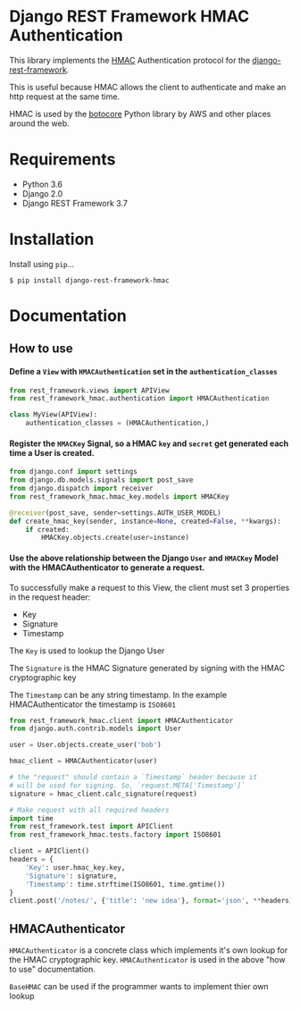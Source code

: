 # Django REST Framework HMAC Authentication

This library implements the [HMAC](https://en.wikipedia.org/wiki/HMAC) Authentication protocol for the [django-rest-framework](http://www.django-rest-framework.org/).  

This is useful because HMAC allows the client to authenticate and make an http request at the same time.

HMAC is used by the [botocore](https://github.com/boto/botocore) Python library by AWS and other places around the web.

# Requirements

- Python 3.6
- Django 2.0
- Django REST Framework 3.7

# Installation

Install using `pip`...

```
$ pip install django-rest-framework-hmac
```

# Documentation

## How to use

#### Define a `View` with `HMACAuthentication` set in the `authentication_classes`

```python
from rest_framework.views import APIView
from rest_framework_hmac.authentication import HMACAuthentication

class MyView(APIView):
    authentication_classes = (HMACAuthentication,)
```

#### Register the `HMACKey` Signal, so a HMAC `key` and `secret` get generated each time a User is created.

```python
from django.conf import settings
from django.db.models.signals import post_save
from django.dispatch import receiver
from rest_framework_hmac.hmac_key.models import HMACKey

@receiver(post_save, sender=settings.AUTH_USER_MODEL)
def create_hmac_key(sender, instance=None, created=False, **kwargs):
    if created:
        HMACKey.objects.create(user=instance)
```

#### Use the above relationship between the Django `User` and `HMACKey` Model with the HMACAuthenticator to generate a request.

To successfully make a request to this View, the client must set 3 properties in the request header:

- Key
- Signature
- Timestamp

The `Key` is used to lookup the Django User

The `Signature` is the HMAC Signature generated by signing with the HMAC cryptographic key

The `Timestamp` can be any string timestamp. In the example HMACAuthenticator the timestamp is `ISO8601`

```python
from rest_framework_hmac.client import HMACAuthenticator
from django.auth.contrib.models import User

user = User.objects.create_user('bob')

hmac_client = HMACAuthenticator(user)

# the "request" should contain a `Timestamp` header because it
# will be used for signing. So, `request.META['Timestamp']`
signature = hmac_client.calc_signature(request)

# Make request with all required headers
import time
from rest_framework.test import APIClient
from rest_framework_hmac.tests.factory import ISO8601

client = APIClient()
headers = {
    'Key': user.hmac_key.key,
    'Signature': signature,
    'Timestamp': time.strftime(ISO8601, time.gmtime())
}
client.post('/notes/', {'title': 'new idea'}, format='json', **headers)
```

## HMACAuthenticator

`HMACAuthenticator` is a concrete class which implements it's own lookup for the HMAC cryptographic key. `HMACAuthenticator` is used in the above "how to use" documentation.

`BaseHMAC` can be used if the programmer wants to implement thier own lookup
